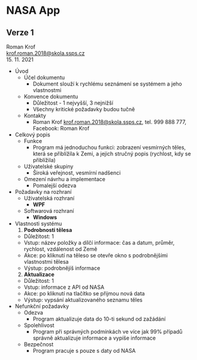 # NASA App
## Verze 1

Roman Krof <br/>
krof.roman.2018@skola.ssps.cz <br/>
15. 11. 2021

* Úvod
  * Účel dokumentu
    * Dokument slouží k rychlému seznámení se systémem a jeho vlastnostmi
  * Konvence dokumentu
    * Důležitost - 1 nejvyšší, 3 nejnižší
    * Všechny kritické požadavky budou tučně
  * Kontakty
    * Roman Krof krof.roman.2018@skola.ssps.cz, tel. 999 888 777, Facebook: Roman Krof
* Celkový popis
  * Funkce
    * Program má jednoduchou funkci: zobrazení vesmírných těles, která se přiblížila k Zemi, a jejich stručný popis (rychlost, kdy se přiblížila)
  * Uživatelské skupiny
    * Široká veřejnost, vesmírní nadšenci
  * Omezení návrhu a implementace
    * Pomalejší odezva
* Požadavky na rozhraní
  * Uživatelská rozhraní
    * **WPF**
  * Softwarová rozhraní
    * **Windows**
* Vlastnosti systému
  1. **Podrobnosti tělesa**
    * Důležitost: 1
    * Vstup: název položky a dílčí informace: čas a datum, průměr, rychlost, vzdálenost od Země
    * Akce: po kliknutí na těleso se otevře okno s podrobnějšími vlastnostmi tělesa
    * Výstup: podrobnějíš informace
  2. **Aktualizace**
    * Důležitost: 1
    * Vstup: informace z API od NASA
    * Akce: po kliknutí na tlačítko se přijmou nová data
    * Výstup: vypsání aktualizovaného seznamu těles
* Nefunkční požadavky
  * Odezva
    * Program aktualizuje data do 10-ti sekund od zažádání
  * Spolehlivost
    * Program při správných podmínkách ve více jak 99% případů správně aktualizuje informace a vypíše informace
  * Bezpečnost
    * Program pracuje s pouze s daty od NASA
